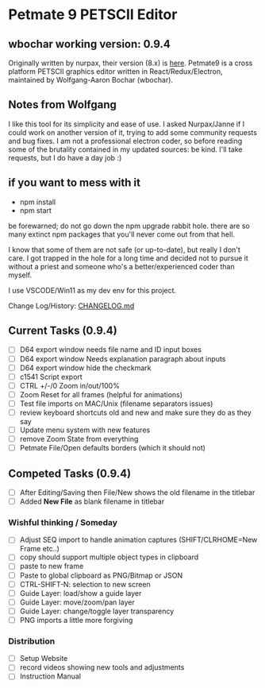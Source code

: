 # Petmate 9 PETSCII Editor

## wbochar working version: 0.9.4

Originally written by nurpax, their version (8.x) is [here](https://nurpax.github.io/petmate/).
Petmate9 is a cross platform PETSCII graphics editor written in React/Redux/Electron, maintained by Wolfgang-Aaron Bochar (wbochar).

## Notes from Wolfgang

I like this tool for its simplicity and ease of use. I asked Nurpax/Janne if I could work on another version of it, trying to add some community requests and bug fixes. I am not a professional electron coder, so before reading some of the brutality contained in my updated sources: be kind. I'll take requests, but I do have a day job :)

## if you want to mess with it

- npm install
- npm start

be forewarned; do not go down the npm upgrade rabbit hole. there are so many extinct npm packages that you'll never come out from that hell.

I know that some of them are not safe (or up-to-date), but really I don't care. I got trapped in the hole for a long time and decided not to pursue it without a priest and someone who's a better/experienced coder than myself.

I use VSCODE/Win11 as my dev env for this project.

Change Log/History: [CHANGELOG.md](https://github.com/wbochar/petmate9/blob/main/CHANGELOG.md)

## Current Tasks (0.9.4)

- [ ] D64 export window needs file name and ID input boxes
- [ ] D64 export window Needs explanation paragraph about inputs
- [ ] D64 export window hide the checkmark
- [ ] c1541 Script export
- [ ] CTRL +/-/0 Zoom in/out/100%
- [ ] Zoom Reset for all frames (helpful for animations)
- [ ] Test file imports on MAC/Unix (filename separators issues)
- [ ] review keyboard shortcuts old and new and make sure they do as they say
- [ ] Update menu system with new features
- [ ] remove Zoom State from everything
- [ ] Petmate File/Open defaults borders (which it should not)

## Competed Tasks (0.9.4)

- [ ] After Editing/Saving then File/New shows the old filename in the titlebar
- [ ] Added **New File** as blank filename in titlebar

### Wishful thinking / Someday

- [ ] Adjust SEQ import to handle animation captures (SHIFT/CLRHOME=New Frame etc..)
- [ ] copy should support multiple object types in clipboard
- [ ] paste to new frame
- [ ] Paste to global clipboard as PNG/Bitmap or JSON
- [ ] CTRL-SHIFT-N: selection to new screen
- [ ] Guide Layer: load/show a guide layer
- [ ] Guide Layer: move/zoom/pan layer
- [ ] Guide Layer: change/toggle layer transparency
- [ ] PNG imports a little more forgiving

### Distribution

- [ ] Setup Website
- [ ] record videos showing new tools and adjustments
- [ ] Instruction Manual
